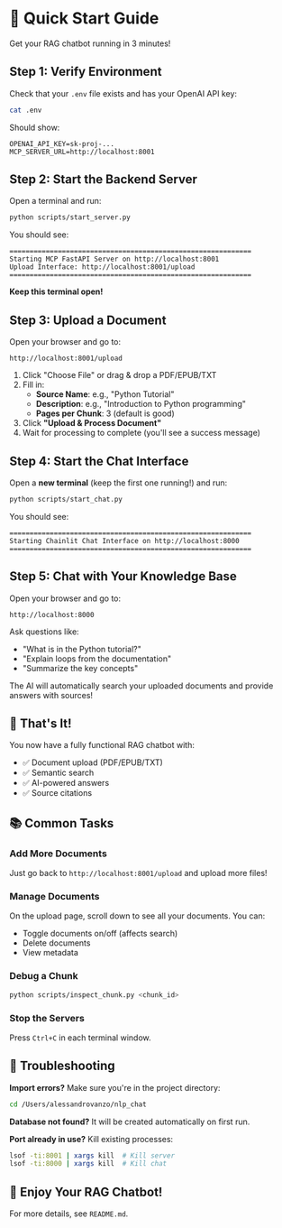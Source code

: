 # 🚀 Quick Start Guide

Get your RAG chatbot running in 3 minutes!

## Step 1: Verify Environment

Check that your `.env` file exists and has your OpenAI API key:

```bash
cat .env
```

Should show:
```
OPENAI_API_KEY=sk-proj-...
MCP_SERVER_URL=http://localhost:8001
```

## Step 2: Start the Backend Server

Open a terminal and run:

```bash
python scripts/start_server.py
```

You should see:
```
============================================================
Starting MCP FastAPI Server on http://localhost:8001
Upload Interface: http://localhost:8001/upload
============================================================
```

**Keep this terminal open!**

## Step 3: Upload a Document

Open your browser and go to:
```
http://localhost:8001/upload
```

1. Click "Choose File" or drag & drop a PDF/EPUB/TXT
2. Fill in:
   - **Source Name**: e.g., "Python Tutorial"
   - **Description**: e.g., "Introduction to Python programming"
   - **Pages per Chunk**: 3 (default is good)
3. Click **"Upload & Process Document"**
4. Wait for processing to complete (you'll see a success message)

## Step 4: Start the Chat Interface

Open a **new terminal** (keep the first one running!) and run:

```bash
python scripts/start_chat.py
```

You should see:
```
============================================================
Starting Chainlit Chat Interface on http://localhost:8000
============================================================
```

## Step 5: Chat with Your Knowledge Base

Open your browser and go to:
```
http://localhost:8000
```

Ask questions like:
- "What is in the Python tutorial?"
- "Explain loops from the documentation"
- "Summarize the key concepts"

The AI will automatically search your uploaded documents and provide answers with sources!

## 🎯 That's It!

You now have a fully functional RAG chatbot with:
- ✅ Document upload (PDF/EPUB/TXT)
- ✅ Semantic search
- ✅ AI-powered answers
- ✅ Source citations

## 📚 Common Tasks

### Add More Documents
Just go back to `http://localhost:8001/upload` and upload more files!

### Manage Documents
On the upload page, scroll down to see all your documents. You can:
- Toggle documents on/off (affects search)
- Delete documents
- View metadata

### Debug a Chunk
```bash
python scripts/inspect_chunk.py <chunk_id>
```

### Stop the Servers
Press `Ctrl+C` in each terminal window.

## 🐛 Troubleshooting

**Import errors?**
Make sure you're in the project directory:
```bash
cd /Users/alessandrovanzo/nlp_chat
```

**Database not found?**
It will be created automatically on first run.

**Port already in use?**
Kill existing processes:
```bash
lsof -ti:8001 | xargs kill  # Kill server
lsof -ti:8000 | xargs kill  # Kill chat
```

## 🎉 Enjoy Your RAG Chatbot!

For more details, see `README.md`.

